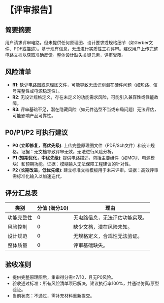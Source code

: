# 【评审报告】

## 简要摘要
用户请求评审电路，但未提供任何原理图、设计要求或规格细节（如Gerber文件、PDF或描述）。基于现有信息，无法进行实质性工程评审。建议用户上传完整电路文档以获取准确反馈。整体设计缺失关键元素，评审受限。

## 风险清单
- **R1**: 缺少电路图或原理图文件，可能导致无法识别潜在硬件问题（如短路、信号完整性或电源稳定性）。
- **R2**: 无设计规格定义，存在未定义的功能需求风险，可能引入兼容性或性能故障。
- **R3**: 评审基础不足，潜在隐藏风险（如元件选型不当或布局问题）无法评估，可能影响产品可靠性。

## P0/P1/P2 可执行建议
- **P0 (立即修复，高优先级)**: 上传完整原理图文件（PDF/Sch文件）和设计规格。证据：无文档导致评审无效，无法进行风险分析。
- **P1 (短期优化，中优先级)**: 提供电路描述，包括主要组件（如MCU、电源模块）和预期功能。证据：模糊输入无法保障工程建议的针对性。
- **P2 (长期改进，低优先级)**: 建立标准文档模板用于未来评审。证据：高效评审需标准化输入以加速迭代。

## 评分汇总表
| 类别       | 分值 (满分10) | 理由 |
|------------|---------------|------|
| 功能完整性 | 0            | 无电路信息，无法评估功能实现。 |
| 风险控制   | 0            | 缺少文档，潜在风险未知。 |
| 设计规范   | 0            | 无规格定义，合规性无法验证。 |
| 整体质量   | 0            | 评审基础缺失。 |

## 验收准则
- 提供完整原理图后，重审得分需≥7/10，且无P0风险。
- 验收通过标准：所有风险清单项已解决，建议执行率100%，并通过仿真/原型验证。
- 当前状态：不通过，需补充材料重新提交。